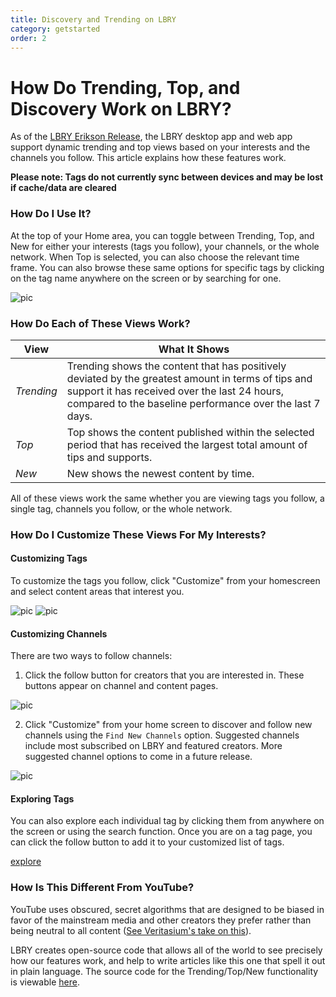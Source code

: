 ```yaml
---
title: Discovery and Trending on LBRY
category: getstarted
order: 2
---
```


# How Do Trending, Top, and Discovery Work on LBRY?

As of the [LBRY Erikson Release](https://github.com/lbryio/lbry-desktop/releases/tag/v0.34.0), the LBRY desktop app and web app support dynamic trending and top views based on your interests and the channels you follow. This article explains how these features work. 

**Please note: Tags do not currently sync between devices and may be lost if cache/data are cleared**

### How Do I Use It?

At the top of your Home area, you can toggle between Trending, Top, and New for either your interests (tags you follow), your channels, or the whole network. When Top is selected, you can also choose the relevant time frame. You can also browse these same options for specific tags by clicking on the tag name anywhere on the screen or by searching for one. 

![pic](https://spee.ch/1/options-1.jpeg)

### How Do Each of These Views Work?

| View   |  What It Shows  |
| --- | --- |
| _Trending_ | Trending shows the content that has positively deviated by the greatest amount in terms of tips and support it has received over the last 24 hours, compared to the baseline performance over the last 7 days. |
| _Top_ | Top shows the content published within the selected period that has received the largest total amount of tips and supports. |
| _New_ | New shows the newest content by time. |

All of these views work the same whether you are viewing tags you follow, a single tag, channels you follow, or the whole network.

### How Do I Customize These Views For My Interests?

#### Customizing Tags

To customize the tags you follow, click "Customize" from your homescreen and select content areas that interest you.

![pic](https://spee.ch/7/customize-2.jpeg)
![pic](https://spee.ch/4/customize-white.jpg)

#### Customizing Channels

There are two ways to follow channels:

1. Click the follow button for creators that you are interested in. These buttons appear on channel and content pages.

![pic](https://spee.ch/6/follow-white.jpg)

2. Click "Customize" from your home screen to discover and follow new channels using the `Find New Channels` option. Suggested channels include most subscribed on LBRY and featured creators. More suggested channel options to come in a future release.

![pic](https://spee.ch/9/channel-2.jpeg)

#### Exploring Tags

You can also explore each individual tag by clicking them from anywhere on the screen or using the search function. Once you are on a tag page, you can click the follow button to add it to your customized list of tags. 

[explore](https://spee.ch/c/view-tags.jpeg)

### How Is This Different From YouTube?

YouTube uses obscured, secret algorithms that are designed to be biased in favor of the mainstream media and other creators they prefer rather than being neutral to all content ([See Veritasium's take on this](https://beta.lbry.tv/my-video-went-viral-here-s-why/)).

LBRY creates open-source code that allows all of the world to see precisely how our features work, and help to write articles like this one that spell it out in plain language. The source code for the Trending/Top/New functionality is viewable [here](https://github.com/lbryio/lbry-sdk/blob/master/lbry/lbry/wallet/server/db/trending.py). 
